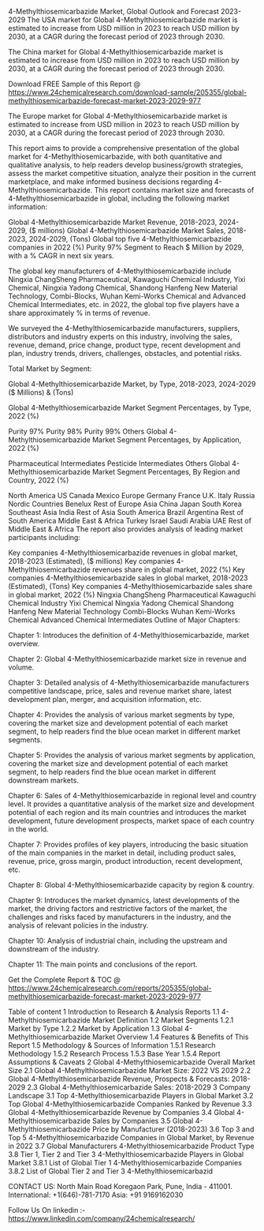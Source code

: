 4-Methylthiosemicarbazide Market, Global Outlook and Forecast 2023-2029
The USA market for Global 4-Methylthiosemicarbazide  market is estimated to increase from USD million in 2023 to reach USD million by 2030, at a CAGR during the forecast period of 2023 through 2030.

The China market for Global 4-Methylthiosemicarbazide  market is estimated to increase from USD million in 2023 to reach USD million by 2030, at a CAGR during the forecast period of 2023 through 2030.

Download FREE Sample of this Report @ https://www.24chemicalresearch.com/download-sample/205355/global-methylthiosemicarbazide-forecast-market-2023-2029-977

The Europe market for Global 4-Methylthiosemicarbazide  market is estimated to increase from USD million in 2023 to reach USD million by 2030, at a CAGR during the forecast period of 2023 through 2030.

This report aims to provide a comprehensive presentation of the global market for 4-Methylthiosemicarbazide, with both quantitative and qualitative analysis, to help readers develop business/growth strategies, assess the market competitive situation, analyze their position in the current marketplace, and make informed business decisions regarding 4-Methylthiosemicarbazide. This report contains market size and forecasts of 4-Methylthiosemicarbazide in global, including the following market information:

Global 4-Methylthiosemicarbazide Market Revenue, 2018-2023, 2024-2029, ($ millions)
Global 4-Methylthiosemicarbazide Market Sales, 2018-2023, 2024-2029, (Tons)
Global top five 4-Methylthiosemicarbazide companies in 2022 (%)
Purity 97% Segment to Reach $ Million by 2029, with a % CAGR in next six years.

The global key manufacturers of 4-Methylthiosemicarbazide include Ningxia ChangSheng Pharmaceutical, Kawaguchi Chemical Industry, Yixi Chemical, Ningxia Yadong Chemical, Shandong Hanfeng New Material Technology, Combi-Blocks, Wuhan Kemi-Works Chemical and Advanced Chemical Intermediates, etc. in 2022, the global top five players have a share approximately % in terms of revenue.

We surveyed the 4-Methylthiosemicarbazide manufacturers, suppliers, distributors and industry experts on this industry, involving the sales, revenue, demand, price change, product type, recent development and plan, industry trends, drivers, challenges, obstacles, and potential risks.

Total Market by Segment:

Global 4-Methylthiosemicarbazide Market, by Type, 2018-2023, 2024-2029 ($ Millions) & (Tons)

Global 4-Methylthiosemicarbazide Market Segment Percentages, by Type, 2022 (%)

Purity 97%
Purity 98%
Purity 99%
Others
Global 4-Methylthiosemicarbazide Market Segment Percentages, by Application, 2022 (%)

Pharmaceutical Intermediates
Pesticide Intermediates
Others
Global 4-Methylthiosemicarbazide Market Segment Percentages, By Region and Country, 2022 (%)

North America
US
Canada
Mexico
Europe
Germany
France
U.K.
Italy
Russia
Nordic Countries
Benelux
Rest of Europe
Asia
China
Japan
South Korea
Southeast Asia
India
Rest of Asia
South America
Brazil
Argentina
Rest of South America
Middle East & Africa
Turkey
Israel
Saudi Arabia
UAE
Rest of Middle East & Africa
The report also provides analysis of leading market participants including:

Key companies 4-Methylthiosemicarbazide revenues in global market, 2018-2023 (Estimated), ($ millions)
Key companies 4-Methylthiosemicarbazide revenues share in global market, 2022 (%)
Key companies 4-Methylthiosemicarbazide sales in global market, 2018-2023 (Estimated), (Tons)
Key companies 4-Methylthiosemicarbazide sales share in global market, 2022 (%)
Ningxia ChangSheng Pharmaceutical
Kawaguchi Chemical Industry
Yixi Chemical
Ningxia Yadong Chemical
Shandong Hanfeng New Material Technology
Combi-Blocks
Wuhan Kemi-Works Chemical
Advanced Chemical Intermediates
Outline of Major Chapters:

Chapter 1: Introduces the definition of 4-Methylthiosemicarbazide, market overview.

Chapter 2: Global 4-Methylthiosemicarbazide market size in revenue and volume.

Chapter 3: Detailed analysis of 4-Methylthiosemicarbazide manufacturers competitive landscape, price, sales and revenue market share, latest development plan, merger, and acquisition information, etc.

Chapter 4: Provides the analysis of various market segments by type, covering the market size and development potential of each market segment, to help readers find the blue ocean market in different market segments.

Chapter 5: Provides the analysis of various market segments by application, covering the market size and development potential of each market segment, to help readers find the blue ocean market in different downstream markets.

Chapter 6: Sales of 4-Methylthiosemicarbazide in regional level and country level. It provides a quantitative analysis of the market size and development potential of each region and its main countries and introduces the market development, future development prospects, market space of each country in the world.

Chapter 7: Provides profiles of key players, introducing the basic situation of the main companies in the market in detail, including product sales, revenue, price, gross margin, product introduction, recent development, etc.

Chapter 8: Global 4-Methylthiosemicarbazide capacity by region & country.

Chapter 9: Introduces the market dynamics, latest developments of the market, the driving factors and restrictive factors of the market, the challenges and risks faced by manufacturers in the industry, and the analysis of relevant policies in the industry.

Chapter 10: Analysis of industrial chain, including the upstream and downstream of the industry.

Chapter 11: The main points and conclusions of the report.

Get the Complete Report & TOC @ https://www.24chemicalresearch.com/reports/205355/global-methylthiosemicarbazide-forecast-market-2023-2029-977

Table of content
1 Introduction to Research & Analysis Reports
1.1 4-Methylthiosemicarbazide Market Definition
1.2 Market Segments
1.2.1 Market by Type
1.2.2 Market by Application
1.3 Global 4-Methylthiosemicarbazide Market Overview
1.4 Features & Benefits of This Report
1.5 Methodology & Sources of Information
1.5.1 Research Methodology
1.5.2 Research Process
1.5.3 Base Year
1.5.4 Report Assumptions & Caveats
2 Global 4-Methylthiosemicarbazide Overall Market Size
2.1 Global 4-Methylthiosemicarbazide Market Size: 2022 VS 2029
2.2 Global 4-Methylthiosemicarbazide Revenue, Prospects & Forecasts: 2018-2029
2.3 Global 4-Methylthiosemicarbazide Sales: 2018-2029
3 Company Landscape
3.1 Top 4-Methylthiosemicarbazide Players in Global Market
3.2 Top Global 4-Methylthiosemicarbazide Companies Ranked by Revenue
3.3 Global 4-Methylthiosemicarbazide Revenue by Companies
3.4 Global 4-Methylthiosemicarbazide Sales by Companies
3.5 Global 4-Methylthiosemicarbazide Price by Manufacturer (2018-2023)
3.6 Top 3 and Top 5 4-Methylthiosemicarbazide Companies in Global Market, by Revenue in 2022
3.7 Global Manufacturers 4-Methylthiosemicarbazide Product Type
3.8 Tier 1, Tier 2 and Tier 3 4-Methylthiosemicarbazide Players in Global Market
3.8.1 List of Global Tier 1 4-Methylthiosemicarbazide Companies
3.8.2 List of Global Tier 2 and Tier 3 4-Methylthiosemicarbazid

CONTACT US:
North Main Road Koregaon Park, Pune, India - 411001.
International: +1(646)-781-7170
Asia: +91 9169162030

Follow Us On linkedin :- https://www.linkedin.com/company/24chemicalresearch/
